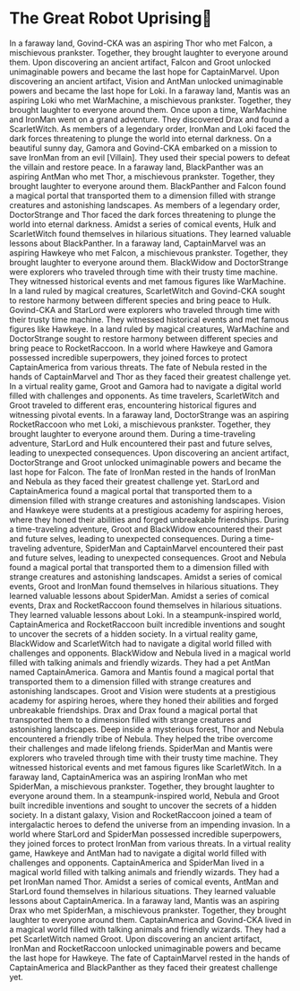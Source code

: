 # The Great Robot Uprising:tada:

In a faraway land, Govind-CKA was an aspiring Thor who met Falcon, a mischievous prankster. Together, they brought laughter to everyone around them.
Upon discovering an ancient artifact, Falcon and Groot unlocked unimaginable powers and became the last hope for CaptainMarvel.
Upon discovering an ancient artifact, Vision and AntMan unlocked unimaginable powers and became the last hope for Loki.
In a faraway land, Mantis was an aspiring Loki who met WarMachine, a mischievous prankster. Together, they brought laughter to everyone around them.
Once upon a time, WarMachine and IronMan went on a grand adventure. They discovered Drax and found a ScarletWitch.
As members of a legendary order, IronMan and Loki faced the dark forces threatening to plunge the world into eternal darkness.
On a beautiful sunny day, Gamora and Govind-CKA embarked on a mission to save IronMan from an evil [Villain]. They used their special powers to defeat the villain and restore peace.
In a faraway land, BlackPanther was an aspiring AntMan who met Thor, a mischievous prankster. Together, they brought laughter to everyone around them.
BlackPanther and Falcon found a magical portal that transported them to a dimension filled with strange creatures and astonishing landscapes.
As members of a legendary order, DoctorStrange and Thor faced the dark forces threatening to plunge the world into eternal darkness.
Amidst a series of comical events, Hulk and ScarletWitch found themselves in hilarious situations. They learned valuable lessons about BlackPanther.
In a faraway land, CaptainMarvel was an aspiring Hawkeye who met Falcon, a mischievous prankster. Together, they brought laughter to everyone around them.
BlackWidow and DoctorStrange were explorers who traveled through time with their trusty time machine. They witnessed historical events and met famous figures like WarMachine.
In a land ruled by magical creatures, ScarletWitch and Govind-CKA sought to restore harmony between different species and bring peace to Hulk.
Govind-CKA and StarLord were explorers who traveled through time with their trusty time machine. They witnessed historical events and met famous figures like Hawkeye.
In a land ruled by magical creatures, WarMachine and DoctorStrange sought to restore harmony between different species and bring peace to RocketRaccoon.
In a world where Hawkeye and Gamora possessed incredible superpowers, they joined forces to protect CaptainAmerica from various threats.
The fate of Nebula rested in the hands of CaptainMarvel and Thor as they faced their greatest challenge yet.
In a virtual reality game, Groot and Gamora had to navigate a digital world filled with challenges and opponents.
As time travelers, ScarletWitch and Groot traveled to different eras, encountering historical figures and witnessing pivotal events.
In a faraway land, DoctorStrange was an aspiring RocketRaccoon who met Loki, a mischievous prankster. Together, they brought laughter to everyone around them.
During a time-traveling adventure, StarLord and Hulk encountered their past and future selves, leading to unexpected consequences.
Upon discovering an ancient artifact, DoctorStrange and Groot unlocked unimaginable powers and became the last hope for Falcon.
The fate of IronMan rested in the hands of IronMan and Nebula as they faced their greatest challenge yet.
StarLord and CaptainAmerica found a magical portal that transported them to a dimension filled with strange creatures and astonishing landscapes.
Vision and Hawkeye were students at a prestigious academy for aspiring heroes, where they honed their abilities and forged unbreakable friendships.
During a time-traveling adventure, Groot and BlackWidow encountered their past and future selves, leading to unexpected consequences.
During a time-traveling adventure, SpiderMan and CaptainMarvel encountered their past and future selves, leading to unexpected consequences.
Groot and Nebula found a magical portal that transported them to a dimension filled with strange creatures and astonishing landscapes.
Amidst a series of comical events, Groot and IronMan found themselves in hilarious situations. They learned valuable lessons about SpiderMan.
Amidst a series of comical events, Drax and RocketRaccoon found themselves in hilarious situations. They learned valuable lessons about Loki.
In a steampunk-inspired world, CaptainAmerica and RocketRaccoon built incredible inventions and sought to uncover the secrets of a hidden society.
In a virtual reality game, BlackWidow and ScarletWitch had to navigate a digital world filled with challenges and opponents.
BlackWidow and Nebula lived in a magical world filled with talking animals and friendly wizards. They had a pet AntMan named CaptainAmerica.
Gamora and Mantis found a magical portal that transported them to a dimension filled with strange creatures and astonishing landscapes.
Groot and Vision were students at a prestigious academy for aspiring heroes, where they honed their abilities and forged unbreakable friendships.
Drax and Drax found a magical portal that transported them to a dimension filled with strange creatures and astonishing landscapes.
Deep inside a mysterious forest, Thor and Nebula encountered a friendly tribe of Nebula. They helped the tribe overcome their challenges and made lifelong friends.
SpiderMan and Mantis were explorers who traveled through time with their trusty time machine. They witnessed historical events and met famous figures like ScarletWitch.
In a faraway land, CaptainAmerica was an aspiring IronMan who met SpiderMan, a mischievous prankster. Together, they brought laughter to everyone around them.
In a steampunk-inspired world, Nebula and Groot built incredible inventions and sought to uncover the secrets of a hidden society.
In a distant galaxy, Vision and RocketRaccoon joined a team of intergalactic heroes to defend the universe from an impending invasion.
In a world where StarLord and SpiderMan possessed incredible superpowers, they joined forces to protect IronMan from various threats.
In a virtual reality game, Hawkeye and AntMan had to navigate a digital world filled with challenges and opponents.
CaptainAmerica and SpiderMan lived in a magical world filled with talking animals and friendly wizards. They had a pet IronMan named Thor.
Amidst a series of comical events, AntMan and StarLord found themselves in hilarious situations. They learned valuable lessons about CaptainAmerica.
In a faraway land, Mantis was an aspiring Drax who met SpiderMan, a mischievous prankster. Together, they brought laughter to everyone around them.
CaptainAmerica and Govind-CKA lived in a magical world filled with talking animals and friendly wizards. They had a pet ScarletWitch named Groot.
Upon discovering an ancient artifact, IronMan and RocketRaccoon unlocked unimaginable powers and became the last hope for Hawkeye.
The fate of CaptainMarvel rested in the hands of CaptainAmerica and BlackPanther as they faced their greatest challenge yet.